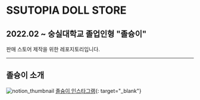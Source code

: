 # SSUTOPIA DOLL STORE
## 2022.02 ~ 숭실대학교 졸업인형 "졸슝이"
판매 스토어 제작을 위한 레포지토리입니다.

****

## 졸슝이 소개
![notion_thumbnail](https://user-images.githubusercontent.com/39428260/116549600-a8c5ed00-a930-11eb-805e-1a979801e598.png)
[졸슝이 인스타그램](https://www.instagram.com/ssutopia_doll/){: target="_blank"}
